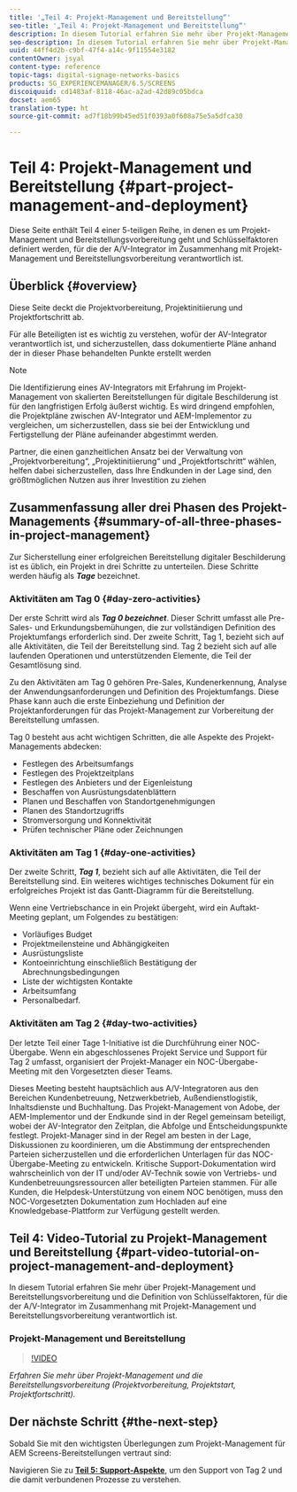 ```yaml
---
title: '„Teil 4: Projekt-Management und Bereitstellung“'
seo-title: '„Teil 4: Projekt-Management und Bereitstellung“'
description: In diesem Tutorial erfahren Sie mehr über Projekt-Management und die Bereitstellungsvorbereitung (Projektvorbereitung, Projektstart, Projektfortschritt). Erfahren Sie außerdem, wie der Projektumfang und der Projektplan definiert werden, und sammeln Sie Informationen zu Anbieter, Eigenleistung und Datenblättern.
seo-description: In diesem Tutorial erfahren Sie mehr über Projekt-Management und die Bereitstellungsvorbereitung (Projektvorbereitung, Projektstart, Projektfortschritt). Erfahren Sie außerdem, wie der Projektumfang und der Projektplan definiert werden, und sammeln Sie Informationen zu Anbieter, Eigenleistung und Datenblättern.
uuid: 44ff4d2b-c9bf-47f4-a14c-9f11554e3182
contentOwner: jsyal
content-type: reference
topic-tags: digital-signage-networks-basics
products: SG_EXPERIENCEMANAGER/6.5/SCREENS
discoiquuid: cd1483af-8118-46ac-a2ad-42d89c05bdca
docset: aem65
translation-type: ht
source-git-commit: ad7f18b99b45ed51f0393a0f608a75e5a5dfca30

---
```



# Teil 4: Projekt-Management und Bereitstellung {#part-project-management-and-deployment}

Diese Seite enthält Teil 4 einer 5-teiligen Reihe, in denen es um Projekt-Management und Bereitstellungsvorbereitung geht und Schlüsselfaktoren definiert werden, für die der A/V-Integrator im Zusammenhang mit Projekt-Management und Bereitstellungsvorbereitung verantwortlich ist.

## Überblick {#overview}

Diese Seite deckt die Projektvorbereitung, Projektinitiierung und Projektfortschritt ab.

Für alle Beteiligten ist es wichtig zu verstehen, wofür der AV-Integrator verantwortlich ist, und sicherzustellen, dass dokumentierte Pläne anhand der in dieser Phase behandelten Punkte erstellt werden

>[!NOTE]
>
>Die Identifizierung eines AV-Integrators mit Erfahrung im Projekt-Management von skalierten Bereitstellungen für digitale Beschilderung ist für den langfristigen Erfolg äußerst wichtig. Es wird dringend empfohlen, die Projektpläne zwischen AV-Integrator und AEM-Implementor zu vergleichen, um sicherzustellen, dass sie bei der Entwicklung und Fertigstellung der Pläne aufeinander abgestimmt werden.
>
>Partner, die einen ganzheitlichen Ansatz bei der Verwaltung von „Projektvorbereitung“, „Projektinitiierung“ und „Projektfortschritt“ wählen, helfen dabei sicherzustellen, dass Ihre Endkunden in der Lage sind, den größtmöglichen Nutzen aus ihrer Investition zu ziehen

## Zusammenfassung aller drei Phasen des Projekt-Managements {#summary-of-all-three-phases-in-project-management}

Zur Sicherstellung einer erfolgreichen Bereitstellung digitaler Beschilderung ist es üblich, ein Projekt in drei Schritte zu unterteilen. Diese Schritte werden häufig als ***Tage*** bezeichnet.

### Aktivitäten am Tag 0 {#day-zero-activities}

Der erste Schritt wird als ***Tag 0 bezeichnet***. Dieser Schritt umfasst alle Pre-Sales- und Erkundungsbemühungen, die zur vollständigen Definition des Projektumfangs erforderlich sind. Der zweite Schritt, Tag 1, bezieht sich auf alle Aktivitäten, die Teil der Bereitstellung sind. Tag 2 bezieht sich auf alle laufenden Operationen und unterstützenden Elemente, die Teil der Gesamtlösung sind.

Zu den Aktivitäten am Tag 0 gehören Pre-Sales, Kundenerkennung, Analyse der Anwendungsanforderungen und Definition des Projektumfangs. Diese Phase kann auch die erste Einbeziehung und Definition der Projektanforderungen für das Projekt-Management zur Vorbereitung der Bereitstellung umfassen.

Tag 0 besteht aus acht wichtigen Schritten, die alle Aspekte des Projekt-Managements abdecken:

* Festlegen des Arbeitsumfangs
* Festlegen des Projektzeitplans
* Festlegen des Anbieters und der Eigenleistung
* Beschaffen von Ausrüstungsdatenblättern
* Planen und Beschaffen von Standortgenehmigungen
* Planen des Standortzugriffs
* Stromversorgung und Konnektivität
* Prüfen technischer Pläne oder Zeichnungen

### Aktivitäten am Tag 1 {#day-one-activities}

Der zweite Schritt, ***Tag 1***, bezieht sich auf alle Aktivitäten, die Teil der Bereitstellung sind. Ein weiteres wichtiges technisches Dokument für ein erfolgreiches Projekt ist das Gantt-Diagramm für die Bereitstellung.

Wenn eine Vertriebschance in ein Projekt übergeht, wird ein Auftakt-Meeting geplant, um Folgendes zu bestätigen:

* Vorläufiges Budget
* Projektmeilensteine und Abhängigkeiten
* Ausrüstungsliste
* Kontoeinrichtung einschließlich Bestätigung der Abrechnungsbedingungen
* Liste der wichtigsten Kontakte
* Arbeitsumfang
* Personalbedarf.

### Aktivitäten am Tag 2 {#day-two-activities}

Der letzte Teil einer Tage 1-Initiative ist die Durchführung einer NOC-Übergabe. Wenn ein abgeschlossenes Projekt Service und Support für Tag 2 umfasst, organisiert der Projekt-Manager ein NOC-Übergabe-Meeting mit den Vorgesetzten dieser Teams.

Dieses Meeting besteht hauptsächlich aus A/V-Integratoren aus den Bereichen Kundenbetreuung, Netzwerkbetrieb, Außendienstlogistik, Inhaltsdienste und Buchhaltung. Das Projekt-Management von Adobe, der AEM-Implementor und der Endkunde sind in der Regel gemeinsam beteiligt, wobei der AV-Integrator den Zeitplan, die Abfolge und Entscheidungspunkte festlegt. Projekt-Manager sind in der Regel am besten in der Lage, Diskussionen zu koordinieren, um die Abstimmung der entsprechenden Parteien sicherzustellen und die erforderlichen Unterlagen für das NOC-Übergabe-Meeting zu entwickeln. Kritische Support-Dokumentation wird wahrscheinlich von der IT und/oder AV-Technik sowie von Vertriebs- und Kundenbetreuungsressourcen aller beteiligten Parteien stammen. Für alle Kunden, die Helpdesk-Unterstützung von einem NOC benötigen, muss den NOC-Vorgesetzten Dokumentation zum Hochladen auf eine Knowledgebase-Plattform zur Verfügung gestellt werden.

## Teil 4: Video-Tutorial zu Projekt-Management und Bereitstellung {#part-video-tutorial-on-project-management-and-deployment}

In diesem Tutorial erfahren Sie mehr über Projekt-Management und Bereitstellungsvorbereitung und die Definition von Schlüsselfaktoren, für die der A/V-Integrator im Zusammenhang mit Projekt-Management und Bereitstellungsvorbereitung verantwortlich ist.

### Projekt-Management und Bereitstellung

>[!VIDEO](https://video.tv.adobe.com/v/28408?captions=ger)

*Erfahren Sie mehr über Projekt-Management und die Bereitstellungsvorbereitung (Projektvorbereitung, Projektstart, Projektfortschritt).*

## Der nächste Schritt {#the-next-step}

Sobald Sie mit den wichtigsten Überlegungen zum Projekt-Management für AEM Screens-Bereitstellungen vertraut sind:

Navigieren Sie zu **[Teil 5: Support-Aspekte](support-considerations.md)**, um den Support von Tag 2 und die damit verbundenen Prozesse zu verstehen.

